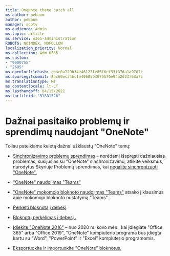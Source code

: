 ```yaml
---
title: OneNote theme catch all
ms.author: pebaum
author: pebaum
manager: scotv
ms.audience: Admin
ms.topic: article
ms.service: o365-administration
ROBOTS: NOINDEX, NOFOLLOW
localization_priority: Normal
ms.collection: Adm_O365
ms.custom:
- "9000755"
- "2695"
ms.openlocfilehash: cb3e0a729b34e46123fe66f6ef95f376a1a9707c
ms.sourcegitcommit: 8bc60ec34bc1e40685e3976576e04a2623f63a7c
ms.translationtype: MT
ms.contentlocale: lt-LT
ms.lasthandoff: 04/15/2021
ms.locfileid: "51831526"
---
```

# <a name="common-issues-and-resolutions-with-onenote"></a>Dažnai pasitaiko problemų ir sprendimų naudojant "OneNote"

Toliau pateikiame keletą dažnai užklaustų "OneNote" temų:

- [Sinchronizavimo problemų sprendimas](https://support.office.com/article/299495ef-66d1-448f-90c1-b785a6968d45) – norėdami išspręsti dažniausias problemas, susijusias su "OneNote" sinchronizavimu, atlikite veiksmus, nurodytus Skyriuje Problemų sprendimas, kai [negalite sinchronizuoti "OneNote".](https://support.office.com/article/Fix-issues-when-you-can-t-sync-OneNote-299495ef-66d1-448f-90c1-b785a6968d45)

- ["OneNote" naudojimas "Teams"](https://support.microsoft.com/office/0ec78cc3-ba3b-4279-a88e-aa40af9865c2) 

- ["OneNote" mokomojo bloknoto naudojimas "Teams"](https://support.office.com/article/bd77f11f-27cd-4d41-bfbd-2b11799f1440) atsako į klausimus apie mokomojo bloknoto nustatymą "Teams".

- [Perkelti bloknotą į debesį](https://support.office.com/article/d5c28b91-7b9c-45be-8f0c-529bdbba019a).

- [Bloknotų perkėlimas į debesį .](https://support.office.com/article/70528107-11dc-4f3f-b695-b150059dfd78)

- [Įdiekite "OneNote 2016"](https://support.office.com/article/c08068d8-b517-4464-9ff2-132cb9c45c08) – nuo 2020 m. kovo mėn., kai įdiegiate "Office 365" arba "Office 2019", "OneNote" kompiuterio programa bus įdiegta kartu su "Word", "PowerPoint" ir "Excel" kompiuterio programomis.

- [Eksportuokite ir importuokite "OneNote" bloknotus.](https://support.office.com/article/a4b60da5-8f33-464e-b1ba-b95ce540f309)
